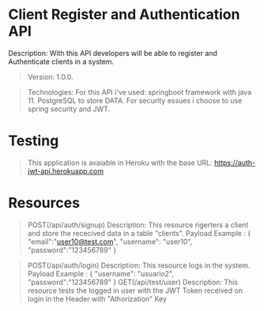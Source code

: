 # Client Register and Authentication API
Description: With this API developers will be able to register and Authenticate clients in a system.
>Version: 1.0.0.

>Technologies: For this API i've used: 
>springboot framework with java 11.
>PostgreSQL to store DATA. 
>For security essues i choose to use spring security and JWT.

# Testing
>This application is avaiable in Heroku with the base URL: https://auth-jwt-api.herokuapp.com

# Resources
> POST(/api/auth/signup)
>Description: This resource rigerters a client and store the rececived data in a table "clients".
> Payload Example :
> {
	"email":"user10@test.com",
	"username": "user10",
	"password":"123456789"
}

> POST(/api/auth/login)
>Description: This resource logs in the system.
> Payload Example :
> {
	"username": "usuario2",
	"password":"123456789"
}
> GET(/api/test/user)
>Description: This resource tests the logged in user with the JWT Token received on login in the Header with "Athorization" Key

